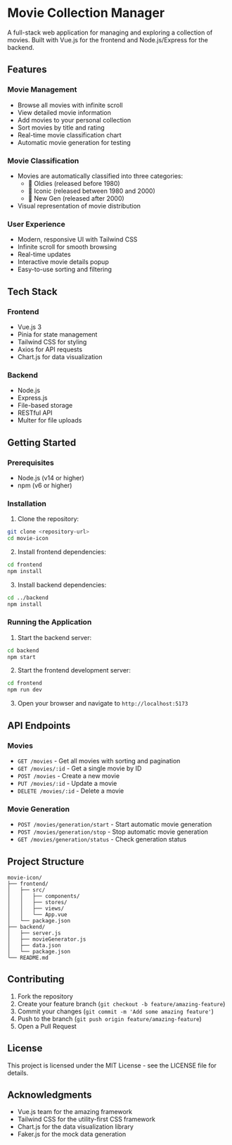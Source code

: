 # Movie Collection Manager

A full-stack web application for managing and exploring a collection of movies. Built with Vue.js for the frontend and Node.js/Express for the backend.

## Features

### Movie Management

- Browse all movies with infinite scroll
- View detailed movie information
- Add movies to your personal collection
- Sort movies by title and rating
- Real-time movie classification chart
- Automatic movie generation for testing

### Movie Classification

- Movies are automatically classified into three categories:
  - 👴 Oldies (released before 1980)
  - 👨 Iconic (released between 1980 and 2000)
  - 👶 New Gen (released after 2000)
- Visual representation of movie distribution

### User Experience

- Modern, responsive UI with Tailwind CSS
- Infinite scroll for smooth browsing
- Real-time updates
- Interactive movie details popup
- Easy-to-use sorting and filtering

## Tech Stack

### Frontend

- Vue.js 3
- Pinia for state management
- Tailwind CSS for styling
- Axios for API requests
- Chart.js for data visualization

### Backend

- Node.js
- Express.js
- File-based storage
- RESTful API
- Multer for file uploads

## Getting Started

### Prerequisites

- Node.js (v14 or higher)
- npm (v6 or higher)

### Installation

1. Clone the repository:

```bash
git clone <repository-url>
cd movie-icon
```

2. Install frontend dependencies:

```bash
cd frontend
npm install
```

3. Install backend dependencies:

```bash
cd ../backend
npm install
```

### Running the Application

1. Start the backend server:

```bash
cd backend
npm start
```

2. Start the frontend development server:

```bash
cd frontend
npm run dev
```

3. Open your browser and navigate to `http://localhost:5173`

## API Endpoints

### Movies

- `GET /movies` - Get all movies with sorting and pagination
- `GET /movies/:id` - Get a single movie by ID
- `POST /movies` - Create a new movie
- `PUT /movies/:id` - Update a movie
- `DELETE /movies/:id` - Delete a movie

### Movie Generation

- `POST /movies/generation/start` - Start automatic movie generation
- `POST /movies/generation/stop` - Stop automatic movie generation
- `GET /movies/generation/status` - Check generation status

## Project Structure

```
movie-icon/
├── frontend/
│   ├── src/
│   │   ├── components/
│   │   ├── stores/
│   │   ├── views/
│   │   └── App.vue
│   └── package.json
├── backend/
│   ├── server.js
│   ├── movieGenerator.js
│   ├── data.json
│   └── package.json
└── README.md
```

## Contributing

1. Fork the repository
2. Create your feature branch (`git checkout -b feature/amazing-feature`)
3. Commit your changes (`git commit -m 'Add some amazing feature'`)
4. Push to the branch (`git push origin feature/amazing-feature`)
5. Open a Pull Request

## License

This project is licensed under the MIT License - see the LICENSE file for details.

## Acknowledgments

- Vue.js team for the amazing framework
- Tailwind CSS for the utility-first CSS framework
- Chart.js for the data visualization library
- Faker.js for the mock data generation
